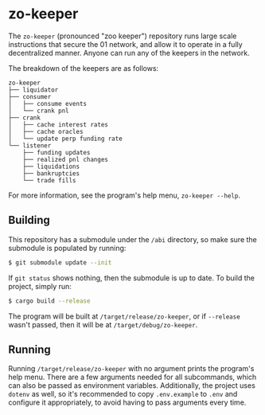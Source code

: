 # zo-keeper

The `zo-keeper` (pronounced "zoo keeper") repository runs large scale
instructions that secure the 01 network, and allow it to operate in a
fully decentralized manner. Anyone can run any of the keepers in the
network.

The breakdown of the keepers are as follows:

```
zo-keeper
├── liquidator
├── consumer
│   ├── consume events
│   └── crank pnl
├── crank
│   ├── cache interest rates
│   ├── cache oracles
│   └── update perp funding rate
└── listener
    ├── funding updates
    ├── realized pnl changes
    ├── liquidations
    ├── bankruptcies
    └── trade fills
```

For more information, see the program's help menu, `zo-keeper --help`.

## Building

This repository has a submodule under the `/abi` directory, so make sure
the submodule is populated by running:

```bash
$ git submodule update --init
```

If `git status` shows nothing, then the submodule is up to date.
To build the project, simply run:

```bash
$ cargo build --release
```

The program will be built at `/target/release/zo-keeper`, or if
`--release` wasn't passed, then it will be at `/target/debug/zo-keeper`.

## Running

Running `/target/release/zo-keeper` with no argument prints the
program's help menu. There are a few arguments needed for all
subcommands, which can also be passed as environment variables.
Additionally, the project uses `dotenv` as well, so it's
recommended to copy `.env.example` to `.env` and configure it
appropriately, to avoid having to pass arguments every time.
